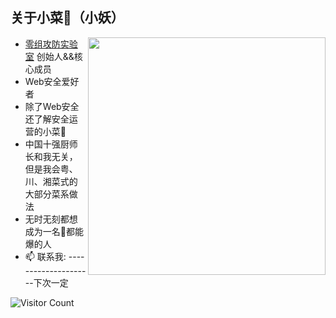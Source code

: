 ## 关于小菜🐶（小妖）
<img align='right' src="https://github-readme-stats.vercel.app/api?username=0-Xyao&count_private=true&show_icons=true" width="380">

- [零组攻防实验室](https://www.0-sec.org/) 创始人&&核心成员
- Web安全爱好者
- 除了Web安全还了解安全运营的小菜🐶
- 中国十强厨师长和我无关，但是我会粤、川、湘菜式的大部分菜系做法
- 无时无刻都想成为一名🦅都能爆的人
- 📫 联系我: ---------------------下次一定

![Visitor Count](https://profile-counter.glitch.me/Christmas/count.svg)
